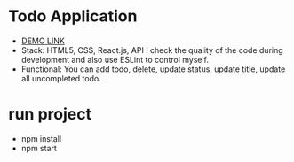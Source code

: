 # Todo Application
- [DEMO LINK](https://artem-kodesnikov.github.io/todo-application/)
- Stack: HTML5, CSS, React.js, API
  I check the quality of the code during development and also use ESLint to control myself.
- Functional:  You can add todo, delete, update status, update title, update all uncompleted todo.
# run project
- npm install
- npm start
